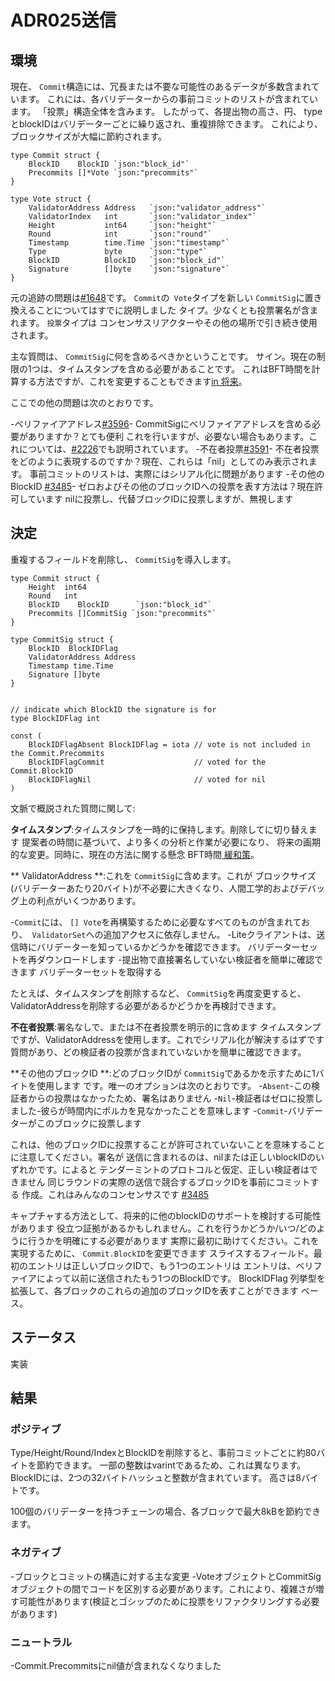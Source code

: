 # ADR025送信

## 環境

現在、 `Commit`構造には、冗長または不要な可能性のあるデータが多数含まれています。
これには、各バリデーターからの事前コミットのリストが含まれています。
「投票」構造全体を含みます。 したがって、各提出物の高さ、円、
typeとblockIDはバリデーターごとに繰り返され、重複排除できます。
これにより、ブロックサイズが大幅に節約されます。

```
type Commit struct {
    BlockID    BlockID `json:"block_id"`
    Precommits []*Vote `json:"precommits"`
}

type Vote struct {
    ValidatorAddress Address   `json:"validator_address"`
    ValidatorIndex   int       `json:"validator_index"`
    Height           int64     `json:"height"`
    Round            int       `json:"round"`
    Timestamp        time.Time `json:"timestamp"`
    Type             byte      `json:"type"`
    BlockID          BlockID   `json:"block_id"`
    Signature        []byte    `json:"signature"`
}
```

元の追跡の問題は[#1648](https://github.com/tendermint/tendermint/issues/1648)です。
`Commit`の` Vote`タイプを新しい `CommitSig`に置き換えることについてはすでに説明しました
タイプ。少なくとも投票署名が含まれます。 `投票`タイプは
コンセンサスリアクターやその他の場所で引き続き使用されます。

主な質問は、 `CommitSig`に何を含めるべきかということです。
サイン。現在の制限の1つは、タイムスタンプを含める必要があることです。
これはBFT時間を計算する方法ですが、これを変更することもできます[in
将来](https://github.com/tendermint/tendermint/issues/2840)。

ここでの他の問題は次のとおりです。

-ベリファイアアドレス[#3596](https://github.com/tendermint/tendermint/issues/3596)-
    CommitSigにベリファイアアドレスを含める必要がありますか？とても便利
    これを行いますが、必要ない場合もあります。これについては、[#2226](https://github.com/tendermint/tendermint/issues/2226)でも説明されています。
-不在者投票[#3591](https://github.com/tendermint/tendermint/issues/3591)-
    不在者投票をどのように表現するのですか？現在、これらは「nil」としてのみ表示されます。
    事前コミットのリストは、実際にはシリアル化に問題があります
-その他のBlockID [#3485](https://github.com/tendermint/tendermint/issues/3485)-
    ゼロおよびその他のブロックIDへの投票を表す方法は？現在許可しています
    nilに投票し、代替ブロックIDに投票しますが、無視します


## 決定

重複するフィールドを削除し、 `CommitSig`を導入します。

```
type Commit struct {
    Height  int64
    Round   int
    BlockID    BlockID      `json:"block_id"`
    Precommits []CommitSig `json:"precommits"`
}

type CommitSig struct {
    BlockID  BlockIDFlag
    ValidatorAddress Address
    Timestamp time.Time
    Signature []byte
}


// indicate which BlockID the signature is for
type BlockIDFlag int

const (
	BlockIDFlagAbsent BlockIDFlag = iota // vote is not included in the Commit.Precommits
	BlockIDFlagCommit                    // voted for the Commit.BlockID
	BlockIDFlagNil                       // voted for nil
)

```

文脈で概説された質問に関して:

**タイムスタンプ**:タイムスタンプを一時的に保持します。削除してに切り替えます
提案者の時間に基づいて、より多くの分析と作業が必要になり、
将来の画期的な変更。同時に、現在の方法に関する懸念
BFT時間[
緩和策](https://github.com/tendermint/tendermint/issues/2840#issuecomment-529122431)。

** ValidatorAddress **:これを `CommitSig`に含めます。これが
ブロックサイズ(バリデーターあたり20バイト)が不必要に大きくなり、人間工学的およびデバッグ上の利点がいくつかあります。

-`Commit`には、 `[] Vote`を再構築するために必要なすべてのものが含まれており、` ValidatorSet`への追加アクセスに依存しません。
-Liteクライアントは、送信時にバリデーターを知っているかどうかを確認できます。
  バリデーターセットを再ダウンロードします
-提出物で直接署名していない検証者を簡単に確認できます
  バリデーターセットを取得する

たとえば、タイムスタンプを削除するなど、 `CommitSig`を再度変更すると、
ValidatorAddressを削除する必要があるかどうかを再検討できます。

**不在者投票**:署名なしで、または不在者投票を明示的に含めます
タイムスタンプですが、ValidatorAddressを使用します。これでシリアル化が解決するはずです
質問があり、どの検証者の投票が含まれていないかを簡単に確認できます。

**その他のブロックID **:どのブロックIDが `CommitSig`であるかを示すために1バイトを使用します
です。唯一のオプションは次のとおりです。
    -`Absent`-この検証者からの投票はなかったため、署名はありません
    -`Nil`-検証者はゼロに投票しました-彼らが時間内にポルカを見なかったことを意味します
    -`Commit`-バリデーターがこのブロックに投票します

これは、他のブロックIDに投票することが許可されていないことを意味することに注意してください。署名が
送信に含まれるのは、nilまたは正しいblockIDのいずれかです。によると
テンダーミントのプロトコルと仮定、正しい検証者はできません
同じラウンドの実際の送信で競合するブロックIDを事前にコミットする
作成。これはみんなのコンセンサスです
[#3485](https://github.com/tendermint/tendermint/issues/3485)

キャプチャする方法として、将来的に他のblockIDのサポートを検討する可能性があります
役立つ証拠があるかもしれません。これを行うかどうか/いつ/どのように行うかを明確にする必要があります
実際に最初に助けてください。これを実現するために、 `Commit.BlockID`を変更できます
スライスするフィールド。最初のエントリは正しいブロックIDで、もう1つのエントリは
エントリは、ベリファイアによって以前に送信されたもう1つのBlockIDです。 BlockIDFlag
列挙型を拡張して、各ブロックのこれらの追加のブロックIDを表すことができます
ベース。

## ステータス

実装

## 結果

### ポジティブ

Type/Height/Round/IndexとBlockIDを削除すると、事前コミットごとに約80バイトを節約できます。
一部の整数はvarintであるため、これは異なります。 BlockIDには、2つの32バイトハッシュと整数が含まれています。
高さは8バイトです。

100個のバリデーターを持つチェーンの場合、各ブロックで最大8kBを節約できます。


### ネガティブ

-ブロックとコミットの構造に対する主な変更
-VoteオブジェクトとCommitSigオブジェクトの間でコードを区別する必要があります。これにより、複雑さが増す可能性があります(検証とゴシップのために投票をリファクタリングする必要があります)

### ニュートラル

-Commit.Precommitsにnil値が含まれなくなりました
